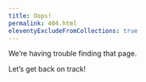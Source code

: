 ```yaml
---
title: Oops!
permalink: 404.html
eleventyExcludeFromCollections: true
---
```


We’re having trouble finding that page.

Let’s get back on track!
